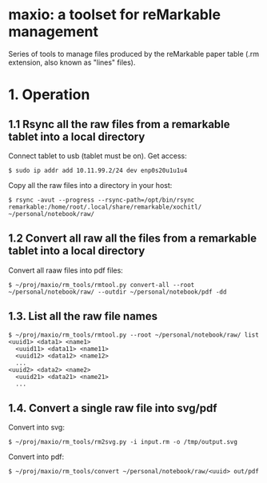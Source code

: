 # maxio: a toolset for reMarkable management

Series of tools to manage files produced by the reMarkable paper table (.rm extension, also known as "lines" files).


# 1. Operation

## 1.1 Rsync all the raw files from a remarkable tablet into a local directory

Connect tablet to usb (tablet must be on). Get access:

```
$ sudo ip addr add 10.11.99.2/24 dev enp0s20u1u1u4
```

Copy all the raw files into a directory in your host:

```
$ rsync -avut --progress --rsync-path=/opt/bin/rsync remarkable:/home/root/.local/share/remarkable/xochitl/ ~/personal/notebook/raw/
```


## 1.2 Convert all raw all the files from a remarkable tablet into a local directory

Convert all raaw files into pdf files:

```
$ ~/proj/maxio/rm_tools/rmtool.py convert-all --root ~/personal/notebook/raw/ --outdir ~/personal/notebook/pdf -dd
```


## 1.3. List all the raw file names

```
$ ~/proj/maxio/rm_tools/rmtool.py --root ~/personal/notebook/raw/ list
<uuid1> <data1> <name1>
  <uuid11> <data11> <name11>
  <uuid12> <data12> <name12>
  ...
<uuid2> <data2> <name2>
  <uuid21> <data21> <name21>
  ...
```


## 1.4. Convert a single raw file into svg/pdf

Convert into svg:

```
$ ~/proj/maxio/rm_tools/rm2svg.py -i input.rm -o /tmp/output.svg
```

Convert into pdf:
```
$ ~/proj/maxio/rm_tools/convert ~/personal/notebook/raw/<uuid> out/pdf
```

